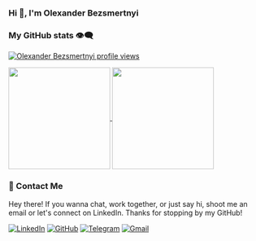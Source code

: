 ### Hi 👋, I'm Olexander Bezsmertnyi

<!--
**obezsmertnyi/obezsmertnyi** is a ✨ _special_ ✨ repository because its `README.md` (this file) appears on your GitHub profile.

Here are some ideas to get you started:

- 🔭 I’m currently working on ...
- 🌱 I’m currently learning ...
- 👯 I’m looking to collaborate on ...
- 🤔 I’m looking for help with ...
- 💬 Ask me about ...
- 📫 How to reach me: ...
- 😄 Pronouns: ...
- ⚡ Fun fact: ...
-->
### My GitHub stats 👁️‍🗨️
<!--- https://u8views.com/ --->

[![Olexander Bezsmertnyi profile views](https://u8views.com/api/v1/github/profiles/25085507/views/day-week-month-total-count.svg)](https://u8views.com/github/obezsmertnyi)

<!--- https://github.com/anuraghazra/github-readme-stats --->

<a href="https://github.com/obezsmertnyi?tab=repositories">
  <img height=200 align="center" src="https://github-readme-stats.vercel.app/api?username=obezsmertnyi&theme=transparent" />
</a>
<a href="https://github.com/obezsmertnyi?tab=repositories">
  <img height=200 align="center" src="https://github-readme-stats.vercel.app/api/top-langs?username=obezsmertnyi&layout=compact&langs_count=8&card_width=320&theme=transparent" />
</a>



### 🤝 Contact Me
Hey there! If you wanna chat, work together, or just say hi, shoot me an email or let's connect on LinkedIn. Thanks for stopping by my GitHub!

[![LinkedIn](https://img.shields.io/badge/LinkedIn-0077B5?style=for-the-badge&logo=linkedin&logoColor=white)](https://www.linkedin.com/in/oleksander-bezsmertnyi/)
[![GitHub](https://img.shields.io/badge/GitHub-100000?style=for-the-badge&logo=github&logoColor=white)](https://github.com/obezsmertnyi)
[![Telegram](https://img.shields.io/badge/Telegram-2CA5E0?style=for-the-badge&logo=telegram&logoColor=white)](https://t.me/obezsmertnyi)
[![Gmail](https://img.shields.io/badge/Gmail-D14836?style=for-the-badge&logo=gmail&logoColor=white)](mailto:alexander.bezsmertnyy@gmail.com)

